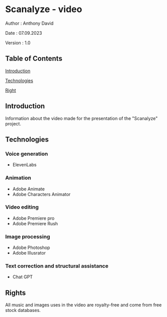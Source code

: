 # Scanalyze - video

Author : Anthony David

Date :  07.09.2023

Version : 1.0

## Table of Contents
[Introduction](#introduction)

[Technologies](#technologies)

[Right](#right)


## Introduction
Information about the video made for the presentation of the "Scanalyze" project.

## Technologies
### Voice generation
- ElevenLabs
### Animation
- Adobe Animate
- Adobe Characters Animator
### Video editing
- Adobe Premiere pro
- Adobe Premiere Rush
### Image processing
- Adobe Photoshop
- Adobe Illusrator
### Text correction and structural assistance
- Chat GPT

## Rights
All music and images uses in the video are royalty-free and come from free stock databases.